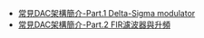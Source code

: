 - [常見DAC架構簡介-Part.1 Delta-Sigma modulator](https://fishball-notes.blogspot.com/2021/08/dac-part1-delta-sigma-modulator_086502563.html)
- [常見DAC架構簡介-Part.2 FIR濾波器與升頻](https://fishball-notes.blogspot.com/2021/08/dac-part2-fir.html)
